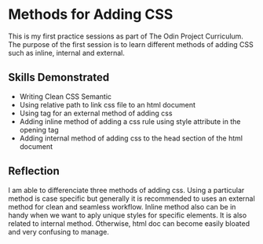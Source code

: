 # Methods for Adding CSS

This is my first practice sessions as part of The Odin Project Curriculum. The purpose of the first session is to learn different methods of adding CSS such as inline, internal and external. 

## Skills Demonstrated

- Writing Clean CSS Semantic
- Using relative path to link css file to an html document
- Using <link> tag for an external method of adding css
- Adding inline method of adding a css rule using style attribute in the opening tag
- Adding internal method of adding css to the head section of the html document

## Reflection

I am able to differenciate three methods of adding css. Using a particular method is case specific but generally it is recommended to uses an external method for clean and seamless workflow. Inline method also can be in handy when we want to aply unique styles for specific elements. It is also related to internal method. Otherwise, html doc can become easily bloated and very confusing to manage.  
  
